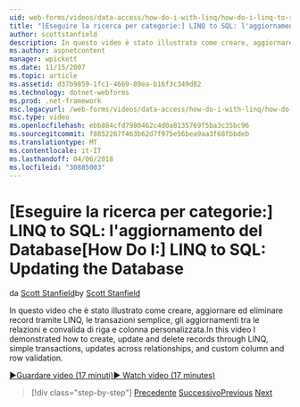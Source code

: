 ```yaml
---
uid: web-forms/videos/data-access/how-do-i-with-linq/how-do-i-linq-to-sql-updating-the-database
title: "[Eseguire la ricerca per categorie:] LINQ to SQL: l'aggiornamento del Database | Documenti Microsoft"
author: scottstanfield
description: In questo video è stato illustrato come creare, aggiornare ed eliminare i record tramite LINQ, le transazioni semplice, gli aggiornamenti tra le relazioni e di colonna personalizzata e...
ms.author: aspnetcontent
manager: wpickett
ms.date: 11/15/2007
ms.topic: article
ms.assetid: d37b9859-1fc1-4669-89ea-b16f3c349d82
ms.technology: dotnet-webforms
ms.prod: .net-framework
msc.legacyurl: /web-forms/videos/data-access/how-do-i-with-linq/how-do-i-linq-to-sql-updating-the-database
msc.type: video
ms.openlocfilehash: ebb884cfd7980462c4d0a8135769f5ba3c35bc96
ms.sourcegitcommit: f8852267f463b62d7f975e56bea9aa3f68fbbdeb
ms.translationtype: MT
ms.contentlocale: it-IT
ms.lasthandoff: 04/06/2018
ms.locfileid: "30885003"
---
```

<a name="how-do-i-linq-to-sql-updating-the-database"></a><span data-ttu-id="c7607-103">[Eseguire la ricerca per categorie:] LINQ to SQL: l'aggiornamento del Database</span><span class="sxs-lookup"><span data-stu-id="c7607-103">[How Do I:] LINQ to SQL: Updating the Database</span></span>
====================
<span data-ttu-id="c7607-104">da [Scott Stanfield](https://github.com/scottstanfield)</span><span class="sxs-lookup"><span data-stu-id="c7607-104">by [Scott Stanfield](https://github.com/scottstanfield)</span></span>

<span data-ttu-id="c7607-105">In questo video che è stato illustrato come creare, aggiornare ed eliminare record tramite LINQ, le transazioni semplice, gli aggiornamenti tra le relazioni e convalida di riga e colonna personalizzata.</span><span class="sxs-lookup"><span data-stu-id="c7607-105">In this video I demonstrated how to create, update and delete records through LINQ, simple transactions, updates across relationships, and custom column and row validation.</span></span>

[<span data-ttu-id="c7607-106">&#9654;Guardare video (17 minuti)</span><span class="sxs-lookup"><span data-stu-id="c7607-106">&#9654; Watch video (17 minutes)</span></span>](https://channel9.msdn.com/Blogs/ASP-NET-Site-Videos/how-do-i-linq-to-sql-updating-the-database)

> [!div class="step-by-step"]
> <span data-ttu-id="c7607-107">[Precedente](how-do-i-linq-to-sql-querying-the-database.md)
> [Successivo](how-do-i-linq-to-sql-linqdatasource.md)</span><span class="sxs-lookup"><span data-stu-id="c7607-107">[Previous](how-do-i-linq-to-sql-querying-the-database.md)
[Next](how-do-i-linq-to-sql-linqdatasource.md)</span></span>
